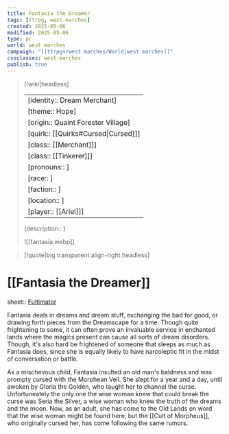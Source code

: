 ```yaml
---
title: Fantasia the Dreamer
tags: [ttrpg, west-marches]
created: 2025-05-06
modified: 2025-05-06
type: pc
world: west marches
campaign: "[[ttrpgs/west marches/World|west marches]]"
cssclasses: west-marches
publish: true
---
```


> [!wiki|headless]
>
> |               |
> | ------------- |
> | [identity:: Dream Merchant] |
> | [theme:: Hope] |
> | [origin:: Quaint Forester Village] |
> | [quirk:: [[Quirks#Cursed\|Cursed]]] |
> | [class:: [[Merchant]]] |
> | [class:: [[Tinkerer]]] |
> | [pronouns:: ] |
> | [race:: ] |
> | [faction:: ] |
> | [location:: ] |
> | [player:: [[Ariel]]] |
>
> (description:: )
>
> ![[fantasia.webp]]

> [!quote|big transparent align-right headless]

# [[Fantasia the Dreamer]]

sheet:: [Fultimator](https://fultimator.com/character-sheet/o3wYPLFwCeNXpDVj2fNa)

Fantasia deals in dreams and dream stuff, exchanging the bad for good, or drawing forth pieces from the Dreamscape for a time. Though quite frightening to some, it can often prove an invaluable service in enchanted lands where the magics present can cause all sorts of dream disorders. Though, it's also hard be frightened of someone that sleeps as much as Fantasia does, since she is equally likely to have narcoleptic fit in the midst of conversation or battle.

As a mischevous child, Fantasia insulted an old man's baldness and was prompty cursed with the Morphean Veil. She slept for a year and a day, until awoken by Gloria the Golden, who taught her to channel the curse. Unfortuneately the only one the wise woman knew that could break the curse was Seria the Silver, a wise woman who knew the truth of the dreams and the moon. Now, as an adult, she has come to the Old Lands on word that the wise woman might be found here, but the [[Cult of Morpheus]], who originally cursed her, has come following the same rumors.
